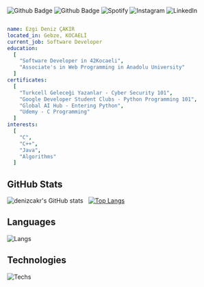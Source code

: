 ![Github Badge](https://komarev.com/ghpvc/?username=denizcakr&color=blueviolet)
![Github Badge](https://img.shields.io/badge/-Github-000000?style=flat-quare&labelColor=000000&logo=github&logoColor=white&link=link)
![Spotify](https://img.shields.io/badge/Spotify-1ED760?style=for-the-badge&logo=spotify&logoColor=white)
![Instagram](https://img.shields.io/badge/Instagram-%23E4405F.svg?style=for-the-badge&logo=Instagram&logoColor=whitehttps://www.instagram.com/fortuna.den/)
![LinkedIn](https://img.shields.io/badge/linkedin-%230077B5.svg?style=for-the-badge&logo=linkedin&logoColor=white) 
```yaml

name: Ezgi Deniz ÇAKIR
located_in: Gebze, KOCAELİ
current_job: Software Developer
education:
  [
    "Software Developer in 42Kocaeli",
    "Associate's in Web Programming in Anadolu University"
  ]
certificates:
  [
    "Turkcell Geleceği Yazanlar - Cyber Security 101",
    "Google Developer Student Clubs - Python Programming 101",
    "Global AI Hub - Entering Python",
    "Udemy - C Programming"
  ]
interests:
  [
    "C",
    "C++",
    "Java",
    "Algorithms"
  ]
```
## GitHub Stats
![denizcakr's GitHub stats](https://github-readme-stats.vercel.app/api?username=denizcakr&show_icons=true&theme=synthwave) &nbsp;&nbsp;[![Top Langs](https://github-readme-stats.vercel.app/api/top-langs/?username=denizcakr&layout=compact&theme=synthwave)](https://github.com/akifdora)
## Languages
![Langs](https://skillicons.dev/icons?i=html,css,py,c,")
## Technologies
![Techs](https://skillicons.dev/icons?i=linux,vscode,git,bash,")
